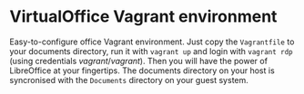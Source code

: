 # VirtualOffice Vagrant environment
 
 Easy-to-configure office Vagrant environment. Just copy the `Vagrantfile` to your documents directory, run it with `vagrant up` and login with `vagrant rdp` (using credentials _vagrant_/_vagrant_). 
 Then you will have the power of LibreOffice at your fingertips. The documents directory on your host is syncronised with the `Documents` directory on your guest system.
